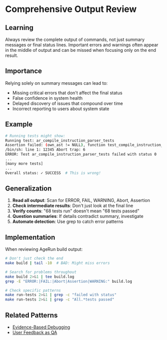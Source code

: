 # Comprehensive Output Review

## Learning
Always review the complete output of commands, not just summary messages or final status lines. Important errors and warnings often appear in the middle of output and can be missed when focusing only on the end result.

## Importance
Relying solely on summary messages can lead to:
- Missing critical errors that don't affect the final status
- False confidence in system health
- Delayed discovery of issues that compound over time
- Incorrect reporting to users about system state

## Example
```bash
# Running tests might show:
Running test: ar_compile_instruction_parser_tests
Assertion failed: (own_ast != NULL), function test_compile_instruction_parser__with_assignment
/bin/sh: line 1: 12345 Abort trap: 6
ERROR: Test ar_compile_instruction_parser_tests failed with status 0
...
[many more tests]
...
Overall status: ✓ SUCCESS  # This is wrong!
```

## Generalization
1. **Read all output**: Scan for ERROR, FAIL, WARNING, Abort, Assertion
2. **Check intermediate results**: Don't just look at the final line
3. **Verify counts**: "68 tests run" doesn't mean "68 tests passed"
4. **Question summaries**: If details contradict summary, investigate
5. **Automate detection**: Use grep to catch error patterns

## Implementation
When reviewing AgeRun build output:
```bash
# Don't just check the end
make build | tail -10  # BAD: Might miss errors

# Search for problems throughout
make build 2>&1 | tee build.log
grep -E "ERROR:|FAIL:|Abort|Assertion|WARNING:" build.log

# Check specific patterns
make run-tests 2>&1 | grep -c "failed with status"
make run-tests 2>&1 | grep -c "All.*tests passed"
```

## Related Patterns
- [Evidence-Based Debugging](evidence-based-debugging.md)
- [User Feedback as QA](user-feedback-as-qa.md)